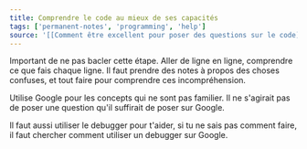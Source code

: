 ```yaml
---
title: Comprendre le code au mieux de ses capacités
tags: ['permanent-notes', 'programming', 'help']
source: '[[Comment être excellent pour poser des questions sur le code]]'
---
```


Important de ne pas bacler cette étape. Aller de ligne en ligne, comprendre ce que fais chaque ligne. Il faut prendre des notes à propos des choses confuses, et tout faire pour comprendre ces incompréhension. 

Utilise Google pour les concepts qui ne sont pas familier. Il ne s'agirait pas de poser une question qu'il suffirait de poser sur Google.

Il faut aussi utiliser le debugger pour t'aider, si tu ne sais pas comment faire, il faut chercher comment utiliser un debugger sur Google.
